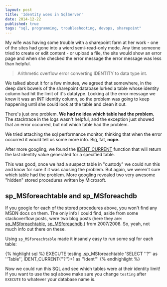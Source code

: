 ```yaml
---
layout: post
title: 'Identity woes in SqlServer'
date: 2014-12-22
published: true
tags: "sql, programming, troubleshooting, devops, sharepoint"
---
```


My wife was having some trouble with a sharepoint farm at her work - one of the sites had gone into a wierd semi-read-only mode. Any time someone tried to create or edit content - or upload a file, the site would show an error page and when she checked the error message the error message was less than helpful.

> Arithmetic overflow error converting IDENTITY to data type int.

We talked about it for a few minutes, we agreed that somewhere, in the deep dark bowels of the sharepoint database lurked a table whose identity column had hit the limit of it's datatype. Looking at the error message we knew it was an INT identity column, so the problem was going to keep happening until she could look at the table and clean it out.

There's just one problem. **We had no idea which table had the problem.** The stacktrace in the logs wasn't helpful, and the exception just showed that an error occurred, but not which table had the problem.

We tried attaching the sql performance monitor, thinking that when the error occurred it would tell us some more info. Big, fat, **nope.**

After more googling, we found the [IDENT_CURRENT](http://msdn.microsoft.com/en-us/library/ms175098.aspx) function that will return the last identity value generated for a specified table.

This was good, once we had a suspect table in "custody" we could run this and know for sure if it was causing the problem. But again, we weren't sure which table had the problem. More googling revealed two very awesome "hidden" stored procedures written by Microsoft.

## sp_MSforeachtable and sp_MSforeachdb
If you google for each of the stored procedures above, you won't find any MSDN docs on them. The only info I could find, aside from some stackoverflow posts, were two blog posts (here they are: [sp_MSforeachtable](http://weblogs.sqlteam.com/joew/archive/2007/10/23/60383.aspx), [sp_MSforeachdb](http://weblogs.sqlteam.com/joew/archive/2008/08/27/60700.aspx),) from 2007/2008. So, yeah, not much info out there on these.

Using `sp_MSforeachtable` made it insanely easy to run some sql for each table:

{% highlight sql %}
    EXECUTE testing..sp_MSforeachtable 'SELECT ''?'' as ''Table'', IDENT_CURRENT(''?'')+1 as ''Ident'''
{% endhighlight %}

Now we could run this SQL and see which tables were at their identity limit! If you want to use the sql above make sure you change `testing` after `EXECUTE` to whatever your database name is.
